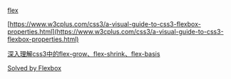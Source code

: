 
[flex](http://static.vgee.cn/static/index.html ':include :type=iframe width=100% height=16200')

<vuep template="#example"></vuep>

<script v-pre type="text/x-template" id="example">
  <style>
  .container{
  display:flex;
  width:500px;
  background-color:silver;
}
.container div{
  height:100px;
  line-height:100px;
  text-align:center;
}
.item1{
  background-color:#94a04a;
  flex-basis:auto;/*默认为auto,auto与实际内容有关,设置为非0,按flex-grow填充剩余空间的时候，占据的空间要多加上flex-basis的数值，设为auto，占据的空间要多加上“多出的内容”。如果内容多出占用的空间，则会撑开当前项目，其它项目被压缩*/
  flex-grow:1;
}
.item2{
  background-color:#56b8ef;
  flex-grow:1;
  flex-basis:100px;
  flex-shrink:8;/*flex容器宽度不够时，被压缩的系数，数值越大被压缩越多*/
}
.item3{
  background-color:#48b38a;
  flex-grow:1;
  flex-basis:100px;
  flex-shrink:1;
}
</style>
<template>
	<div class="container">
    <div class="item1">1多出的内容多出的内容多出的内容多出的内容多出</div>
    <div class="item2">2</div>
    <div class="item3">3</div>
  </div>
</template>

  <script>
    module.exports = {
      data: function () {
        return { name: 'Vue' }
      }
    }
</script>
</script>

[https://www.w3cplus.com/css3/a-visual-guide-to-css3-flexbox-properties.html](https://www.w3cplus.com/css3/a-visual-guide-to-css3-flexbox-properties.html)

[深入理解css3中的flex-grow、flex-shrink、flex-basis](https://www.cnblogs.com/ghfjj/p/6529733.html)

[Solved by Flexbox](https://magic-akari.github.io/solved-by-flexbox/)